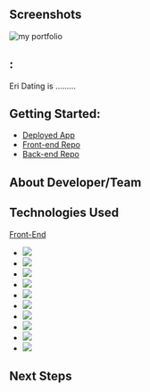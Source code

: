 ## Screenshots
![my portfolio]( https://i.imgur.com/bFbbyAC.png)

## :

Eri Dating is .........

## Getting Started:

- [Deployed App](https://eridating.netlify.app/)
- [Front-end Repo](https://github.com/jamieahmed/EriDating-front-end)
- [Back-end Repo](https://github.com/jamieahmed/EriDating-back-end)

## About Developer/Team

## Technologies Used

[Front-End]()

- ![](https://img.shields.io/badge/-HTML5-E34F26?style=flat-square&logo=html5&logoColor=white)
- ![](https://img.shields.io/badge/-CSS3-1572B6?style=flat-square&logo=css3)
- ![](https://img.shields.io/badge/-JavaScript-F7DF1E?style=flat-square&logo=javascript&logoColor=black)
- ![](https://img.shields.io/badge/-React-61DAFB?style=flat-square&logo=React&logoColor=black)
- ![](https://img.shields.io/badge/-MUI-007FFF?style=flat-square&for-the-basge&logo=mui&logoColor=white)
- ![](https://img.shields.io/badge/-Font%20Awesome-61DAFB?style=flat-square&logo=font-awesome&logoColor=white)
- ![](https://img.shields.io/badge/-NodeJS-339933?style=flat-square&logo=Node.js&logoColor=white)
- ![](https://img.shields.io/badge/-Express-404D59?style=flat-square&for-the-badge&logo=express)
- ![](https://img.shields.io/badge/-MongoDB-47A248?style=flat-square&logo=mongodb&logoColor=white)
- ![](https://img.shields.io/badge/-Figma-F24E1E?style=flat-square&logo=figma&logoColor=white)

## Next Steps


